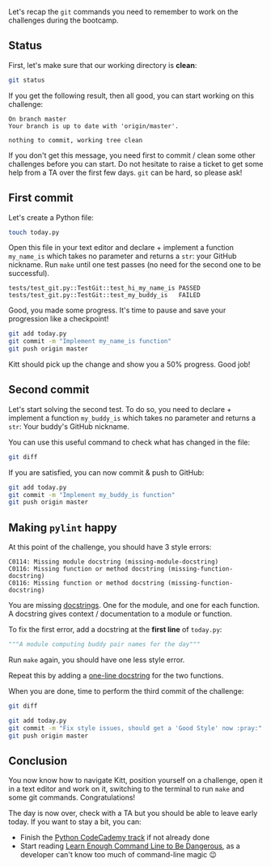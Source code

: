 Let's recap the `git` commands you need to remember to work on the challenges during the bootcamp.

## Status

First, let's make sure that our working directory is **clean**:

```bash
git status
```

If you get the following result, then all good, you can start working on this challenge:

```text
On branch master
Your branch is up to date with 'origin/master'.

nothing to commit, working tree clean
```

If you don't get this message, you need first to commit / clean some other challenges before you can start. Do not hesitate to raise a ticket to get some help from a TA over the first few days. `git` can be hard, so please ask!

## First commit

Let's create a Python file:

```bash
touch today.py
```

Open this file in your text editor and declare + implement a function `my_name_is` which takes no parameter and returns a `str`: your GitHub nickname. Run `make` until one test passes (no need for the second one to be successful).

```text
tests/test_git.py::TestGit::test_hi_my_name_is PASSED
tests/test_git.py::TestGit::test_my_buddy_is   FAILED
```

Good, you made some progress. It's time to pause and save your progression like a checkpoint!

```bash
git add today.py
git commit -m "Implement my_name_is function"
git push origin master
```

Kitt should pick up the change and show you a 50% progress. Good job!

## Second commit

Let's start solving the second test. To do so, you need to declare + implement a function `my_buddy_is` which takes no parameter and returns a `str`: Your buddy's GitHub nickname.

You can use this useful command to check what has changed in the file:

```bash
git diff
```

If you are satisfied, you can now commit & push to GitHub:

```bash
git add today.py
git commit -m "Implement my_buddy_is function"
git push origin master
```

## Making `pylint` happy

At this point of the challenge, you should have 3 style errors:

```text
C0114: Missing module docstring (missing-module-docstring)
C0116: Missing function or method docstring (missing-function-docstring)
C0116: Missing function or method docstring (missing-function-docstring)
```

You are missing [docstrings](https://www.python.org/dev/peps/pep-0257/). One for the module, and one for each function. A docstring gives context / documentation to a module or function.

To fix the first error, add a docstring at the **first line** of `today.py`:

```python
"""A module computing buddy pair names for the day"""
```

Run `make` again, you should have one less style error.

Repeat this by adding a [one-line docstring](https://www.python.org/dev/peps/pep-0257/#one-line-docstrings) for the two functions.


When you are done, time to perform the third commit of the challenge:

```bash
git diff
````

```bash
git add today.py
git commit -m "Fix style issues, should get a 'Good Style' now :pray:"
git push origin master
```

## Conclusion

You now know how to navigate Kitt, position yourself on a challenge, open it in a text editor and work on it, switching to the terminal to run `make` and some git commands. Congratulations!

The day is now over, check with a TA but you should be able to leave early today. If you want to stay a bit, you can:

- Finish the [Python CodeCademy track](https://www.codecademy.com/learn/learn-python-3) if not already done
- Start reading [Learn Enough Command Line to Be Dangerous](https://www.learnenough.com/command-line-tutorial/basics), as a developer can't know too much of command-line magic 😉
